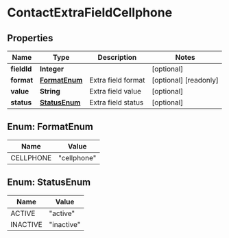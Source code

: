 

# ContactExtraFieldCellphone

## Properties

Name | Type | Description | Notes
------------ | ------------- | ------------- | -------------
**fieldId** | **Integer** |  |  [optional]
**format** | [**FormatEnum**](#FormatEnum) | Extra field format |  [optional] [readonly]
**value** | **String** | Extra field value |  [optional]
**status** | [**StatusEnum**](#StatusEnum) | Extra field status |  [optional]



## Enum: FormatEnum

Name | Value
---- | -----
CELLPHONE | &quot;cellphone&quot;



## Enum: StatusEnum

Name | Value
---- | -----
ACTIVE | &quot;active&quot;
INACTIVE | &quot;inactive&quot;



